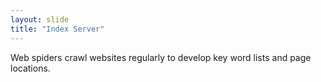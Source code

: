```yaml
---
layout: slide
title: "Index Server"
---
```

Web spiders crawl websites regularly to develop key word lists and page locations.
